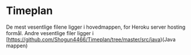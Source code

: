 # Timeplan

De mest vesentlige filene ligger i hovedmappen, for Heroku server hosting formål. 
Andre vesentlige filer ligger i [https://github.com/Shogun4466/Timeplan/tree/master/src/java)(Java mappen)
